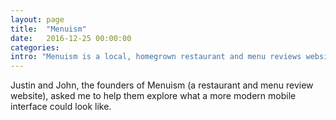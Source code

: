 ```yaml
---
layout: page
title:  "Menuism"
date:   2016-12-25 00:00:00
categories: 
intro: "Menuism is a local, homegrown restaurant and menu reviews website."
---
```

<section>
	Justin and John, the founders of Menuism (a restaurant and menu review website), asked me to help them explore what a more modern mobile interface could look like.
</section>